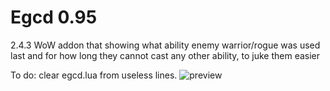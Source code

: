 # Egcd 0.95
2.4.3 WoW addon that showing what ability enemy warrior/rogue was used last and for how long they cannot cast any other ability, to juke them easier



To do: clear egcd.lua from useless lines.
![preview](https://ibb.co/sCF6qqK)
